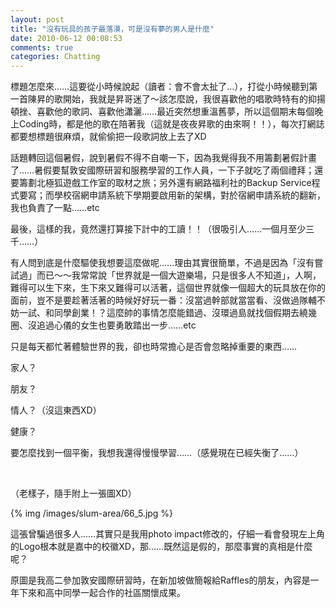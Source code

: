 ```yaml
---
layout: post
title: "沒有玩具的孩子最落漠，可是沒有夢的男人是什麼"
date: 2010-06-12 00:08:53
comments: true
categories: Chatting
---
```

<p>標題怎麼來&hellip;&hellip;這要從小時候說起（讀者：會不會太扯了&hellip;），打從小時候聽到第一首陳昇的歌開始，我就是昇哥迷了～該怎麼說，我很喜歡他的唱歌時特有的抑揚頓挫、喜歡他的歌詞、喜歡他瀟灑&hellip;&hellip;最近突然想重溫舊夢，所以這個期末每個晚上Coding時，都是他的歌在陪著我（這就是夜夜昇歌的由來啊！！），每次打網誌都要想標題很麻煩，就偷偷把一段歌詞放上去了XD</p><p>話題轉回這個暑假，說到暑假不得不自嘲一下，因為我覺得我不用籌劃暑假計畫了&hellip;&hellip;暑假要幫敦安國際研習和服務學習的工作人員，一下子就吃了兩個禮拜；還要籌劃北極狐遊戲工作室的取材之旅；另外還有網路福利社的Backup Service程式要寫；而學校宿網申請系統下學期要啟用新的架構，對於宿網申請系統的翻新，我也負責了一點&hellip;&hellip;etc</p><p>最後，這樣的我，竟然還打算接下計中的工讀！！（很吸引人&hellip;&hellip;一個月至少三千&hellip;&hellip;）</p><p>有人問到底是什麼驅使我想要這麼做呢&hellip;&hellip;理由其實很簡單，不過是因為「沒有嘗試過」而已～～我常常說「世界就是一個大遊樂場，只是很多人不知道」，人啊，難得可以生下來，生下來又難得可以活著，這個世界就像一個超大的玩具放在你的面前，豈不是要趁著活著的時候好好玩一番：沒當過幹部就當當看、沒做過隊輔不妨一試、和同學創業！？這麼帥的事情怎麼能錯過、沒環過島就找個假期去繞幾圈、沒追過心儀的女生也要勇敢踏出一步&hellip;&hellip;etc</p><p>只是每天都忙著體驗世界的我，卻也時常擔心是否會忽略掉重要的東西&hellip;&hellip;</p><p>家人？</p><p>朋友？</p><p>情人？（沒這東西XD）</p><p>健康？</p><p>要怎麼找到一個平衡，我想我還得慢慢學習&hellip;&hellip;（感覺現在已經失衡了&hellip;&hellip;）</p><p>&nbsp;</p><p>（老樣子，隨手附上一張圖XD）</p><p>{% img /images/slum-area/66_5.jpg %}</p><p>這張曾騙過很多人&hellip;&hellip;其實只是我用photo impact修改的，仔細一看會發現左上角的Logo根本就是嘉中的校徽XD，那&hellip;&hellip;既然這是假的，那麼事實的真相是什麼呢？</p><p>原圖是我高二參加敦安國際研習時，在新加坡做簡報給Raffles的朋友，內容是一年下來和高中同學一起合作的社區關懷成果。</p>
